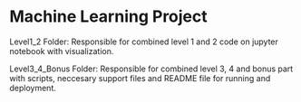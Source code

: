 # Machine Learning Project

Level1_2 Folder: Responsible for combined level 1 and 2 code on jupyter notebook with visualization.

Level3_4_Bonus Folder: Responsible for combined level 3, 4 and bonus part with scripts, neccesary support files and README file for running and deployment.
